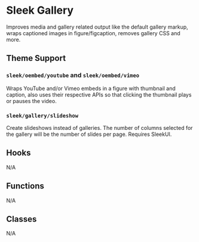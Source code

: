 # Sleek Gallery

Improves media and gallery related output like the default gallery markup, wraps captioned images in figure/figcaption, removes gallery CSS and more.

## Theme Support

### `sleek/oembed/youtube` and `sleek/oembed/vimeo`

Wraps YouTube and/or Vimeo embeds in a figure with thumbnail and caption, also uses their respective APIs so that clicking the thumbnail plays or pauses the video.

### `sleek/gallery/slideshow`

Create slideshows instead of galleries. The number of columns selected for the gallery will be the number of slides per page. Requires SleekUI.

## Hooks

N/A

## Functions

N/A

## Classes

N/A
